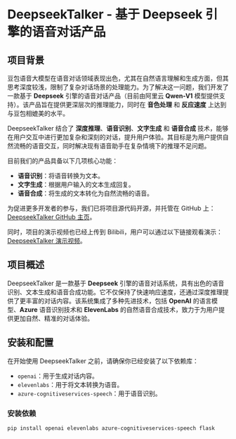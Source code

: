 # DeepseekTalker - 基于 Deepseek 引擎的语音对话产品

## 项目背景

豆包语音大模型在语音对话领域表现出色，尤其在自然语言理解和生成方面，但其思考深度较浅，限制了复杂对话场景的处理能力。为了解决这一问题，我们开发了一款基于 **Deepseek** 引擎的语音对话产品（目前由阿里云 **Qwen-V1** 模型提供支持）。该产品旨在提供更深层次的推理能力，同时在 **音色处理** 和 **反应速度** 上达到与豆包相媲美的水平。

DeepseekTalker 结合了 **深度推理**、**语音识别**、**文字生成** 和 **语音合成** 技术，能够在用户交互中进行更加复杂和深刻的对话，提升用户体验。其目标是为用户提供自然流畅的语音交互，同时解决现有语音助手在复杂情境下的推理不足问题。

目前我们的产品具备以下几项核心功能：
- **语音识别**：将语音转换为文本。
- **文字生成**：根据用户输入的文本生成回复。
- **语音合成**：将生成的文本转化为自然流畅的语音。

为促进更多开发者的参与，我们已将项目源代码开源，并托管在 GitHub 上：[DeepseekTalker GitHub 主页](https://github.com/ShanChen-8/DeepseekTalker)。

同时，项目的演示视频也已经上传到 Bilibili，用户可以通过以下链接观看演示：[DeepseekTalker 演示视频](https://www.bilibili.com/video/BV1ryXYYiE1J/?spm_id_from=333.1387.homepage.video_card.click&vd_source=a595c4e8a0afd5b410d6ebe278dae843)。

## 项目概述

DeepseekTalker 是一款基于 **Deepseek** 引擎的语音对话系统，具有出色的语音识别、文本生成和语音合成功能。它不仅保持了快速响应速度，还通过深度推理提供了更丰富的对话内容。该系统集成了多种先进技术，包括 **OpenAI** 的语言模型、**Azure** 语音识别技术和 **ElevenLabs** 的自然语音合成技术，致力于为用户提供更加自然、精准的对话体验。

## 安装和配置

在开始使用 DeepseekTalker 之前，请确保你已经安装了以下依赖库：

- `openai`：用于生成对话内容。
- `elevenlabs`：用于将文本转换为语音。
- `azure-cognitiveservices-speech`：用于语音识别。

### 安装依赖

```bash
pip install openai elevenlabs azure-cognitiveservices-speech flask
